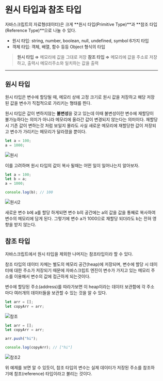 # 원시 타입과 참조 타입

자바스크립트의 자료형(데이터)은 크게 **원시 타입(Primitive Type)**과 **참조 타입(Reference Type)**으로 나눌 수 있다.

- 원시 타입: string, number, boolean, null, undefined, symbol 6가지 타입
- 객체 타입: 객체, 배열, 함수 등등 Object 형식의 타입

> **원시 타입 ⇒** 메모리에 값을 그대로 저장
> **참조 타입 ⇒** 메모리에 값을 주소로 저장하고, 출력시 메모리주소와 일치하는 값을 출력

---

## 원시 타입

원시 타입은 변수에 할당될 때, 메모리 상에 고정 크기로 원시 값을 저장하고 해당 저장된 값을 변수가 직접적으로 가리키는 형태를 띈다.

원시 타입은 값이 변하지않는 **불변성**을 갖고 있는데
이때 불변성이란 변수에 재할당이 불가능하다는 의미가 아니라 메모리에 올라간 값이 변경되지 않는다는 의미이다.
재할당 시 기존 값이 변하는것 처럼 보일지 몰라도 사실 새로운 메모리에 재할당한 값이 저장되고 변수가 가리키는 메모리가 달라졌을 뿐이다.

```jsx
let a = 100;
a = 1000;
```

![원시](https://user-images.githubusercontent.com/87363422/159687034-b5968dc4-920d-4929-b5a0-c100a5174be9.png)

이를 고려하며 원시 타입의 값이 복사 될때는 어떤 일이 일어나는지 알아보자.

```jsx
let a = 100;
let b = a;
a = 1000;

console.log(b); // 100
```

![원시2](https://user-images.githubusercontent.com/87363422/159687040-2f6f45ec-96db-4ff7-a1f5-90e563c80c4f.png)

새로운 변수 b에 a를 할당 하게되면 변수 b의 공간에는 a의 값을 값을 통째로 복사하여 변수의 메모리에 담게 된다. 그렇기에 변수 a가 1000으로 재할당 되더라도 b는 전혀 영향을 받지 않는다.

## 참조 타입

자바스크립트에서 원시 타입을 제외한 나머지는 참조타입이라 할 수 있다.

참조 타입의 데이터 자체는 별도의 메모리 공간(heap)에 저장되며, 변수에 할당 시 데이터에 대한 주소가 저장되기 때문에 자바스크립트 엔진이 변수가 가지고 있는 메모리 주소를 이용해서 변수의 값에 접근하게 되는것이다.

변수에 할당된 주소(address)를 따라가보면 이 heap이라는 데이터 보관함에 각 주소마다 여러개의 데이터들을 보관할 수 있는 것을 알 수 있다.

```jsx
let arr = [];
let copyArr = arr;
```

![참조](https://user-images.githubusercontent.com/87363422/159687046-3c813e14-8b40-4925-9693-c7906e3fd8ff.png)

```jsx
let arr = [];
let copyArr = arr;

arr.push("hi");

console.log(copyArr); // ["hi"]
```

![참조2](https://user-images.githubusercontent.com/87363422/159687048-50f8e762-ca33-4f64-94c7-97277617e8d8.png)

위 예제를 보면 알 수 있듯이, 참조 타입의 변수는 실제 데이터가 저장된 주소를 참조하기에 참조(reference) 타입이라고 불리는 것이다.

